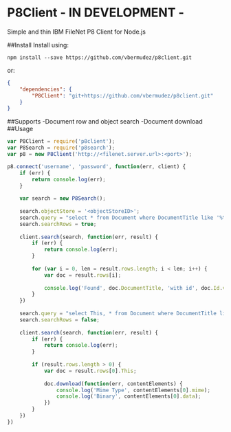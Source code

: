 # P8Client - IN DEVELOPMENT -

Simple and thin IBM FileNet P8 Client for Node.js

##Install
Install using:
```shellscript
npm install --save https://github.com/vbermudez/p8client.git
```
or:
```json
{
	"dependencies": {
		"P8Client": "git+https://github.com/vbermudez/p8client.git"
	}
}
```
##Supports
-Document row and object search
-Document download
##Usage
```JavaScript
var P8Client = require('p8client');
var P8Search = require('p8search');
var p8 = new P8Client('http://<filenet.server.url>:<port>');

p8.connect('username', 'password', function(err, client) {
	if (err) {
		return console.log(err);
	}
	
	var search = new P8Search();
	
	search.objectStore = '<objectStoreID>';
	search.query = "select * from Document where DocumentTitle like '%test%'";
	search.searchRows = true;
	
	client.search(search, function(err, result) {
		if (err) {
			return console.log(err);
		}
		
		for (var i = 0, len = result.rows.length; i < len; i++) {
			var doc = result.rows[i];
			
			console.log('Found', doc.DocumentTitle, 'with id', doc.Id.value);
		}
	})
	
	search.query = "select This, * from Document where DocumentTitle like '%test%'";
	search.searchRows = false;
	
	client.search(search, function(err, result) {
		if (err) {
			return console.log(err);
		}
		
		if (result.rows.length > 0) {
			var doc = result.rows[0].This;
			
			doc.download(function(err, contentElements) {
				console.log('Mime Type', contentElements[0].mime);
				console.log('Binary', contentElements[0].data);
			})
		}
	})
})
```
